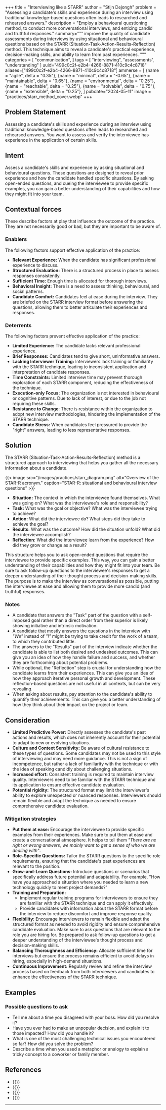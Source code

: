 +++
title = "Interviewing like a STARR"
author = "Stijn Dejongh"
problem = "Assessing a candidate's skills and experience during an interview using traditional knowledge-based questions often leads to researched and rehearsed answers."
description = "Employ a behavioural questioning method, to conduct more conversational interviews, and enticing candid and truthful responses."
summary="""
improve the quality of candidate assessments during interviews by using situational and behavioural questions based on the STARR (Situation-Task-Action-Results-Reflection) method. 
This technique aims to reveal a candidate's practical experience, decision-making skills, and ability to learn from past experiences.
"""
categories = [
    "communication",
]
tags = [
    "interviewing", "assessments", "understanding"
]
uuid="499c0c2f-e2b4-4266-8871-410c9c4c8718"
aliases=["499c0c2f-e2b4-4266-8871-410c9c4c8718"]
ammerse = [
    {name = "agile", delta = "0.35"},
    {name = "minimal", delta = "-0.65"},
    {name = "maintainable", delta = "0.65"},
    {name = "environmental", delta = "0.25"},
    {name = "reachable", delta = "0.25"},
    {name = "solvable", delta = "0.75"},
    {name = "extensible", delta = "0.25"},
]
pubdate="2024-05-11"
image = "practices/starr_method_cover.webp"
+++

## Problem Statement

Assessing a candidate's skills and experience during an interview using traditional knowledge-based questions often leads to researched and 
rehearsed answers. You want to assess and verify the interviewee has experience in the application of certain skills.

## Intent

Assess a candidate's skills and experience by asking situational and behavioural questions. These questions are designed to reveal prior 
experience and how the candidate handled specific situations. By asking open-ended questions, and cueing the 
interviewee to provide specific examples, you can gain a better understanding of their capabilities and how they might fit into your team. 

## Contextual forces
These describe factors at play that influence the outcome of the practice. They are not necessarily good or bad, but they are important to be aware of.

### Enablers
The following factors support effective application of the practice:

* **Relevant Experience:** When the candidate has significant professional experience to discuss.
* **Structured Evaluation:** There is a structured process in place to assess responses consistently.
* **Sufficient Time:** Enough time is allocated for thorough interviews.
* **Behavioral Insight:** There is a need to assess thinking, behavioural, and social patterns.
* **Candidate Comfort:** Candidates feel at ease during the interview. They are briefed on the STARR interview format before answering the
  questions, allowing them to better articulate their experiences and responses.

### Deterrents
The following factors prevent effective application of the practice:

* **Limited Experience:** The candidate lacks relevant professional experience.
* **Brief Responses:** Candidates tend to give short, uninformative answers.
* **Lacking Interviewer Training:** Interviewers lack training or familiarity with the STARR technique, leading to inconsistent application and interpretation of candidate responses.
* **Time Constraints:** Limited interview time may prevent thorough exploration of each STARR component, reducing the effectiveness of the technique.
* **Execution-only Focus:** The organization is not interested in behavioural or cognitive patterns. Due to lack of interest, or due to the job
  not requiring these skills.
* **Resistance to Change**: There is resistance within the organization to adopt new interview methodologies, hindering the implementation of the STARR technique.
* **Candidate Stress:** When candidates feel pressured to provide the "right" answers, leading to less representative responses.

## Solution

The STARR (Situation-Task-Action-Results-Reflection) method is a structured approach to interviewing that helps you gather all the 
necessary information about a candidate.

{{< image src="/images/practices/starr_diagram.png"  alt="Overview of the STAR-R acronym." caption="STAR-R: situational and behavioural interview questions" >}}

* **Situation:** The context in which the interviewee found themselves. What was going on? What was the interviewee's role and responsibility? 
* **Task:** What was the goal or objective? What was the interviewee trying to achieve? 
* **Action:** What did the interviewee do? What steps did they take to achieve the goal?
* **Results:** What was the outcome? How did the situation unfold? What did the interviewee accomplish?
* **Reflection:** What did the interviewee learn from the experience? How did they grow or change as a result?

This structure helps you to ask open-ended questions that require the interviewee to provide specific examples. 
This way, you can gain a better understanding of their capabilities and how they might fit into your team. Be sure to ask follow-up questions to 
the interviewee's responses to get a deeper understanding of their thought process and decision-making skills.  
The purpose is to make the interview as conversational as possible, putting the interviewee at ease and allowing them to provide more candid (and 
truthful) responses.

### Notes

* A candidate that answers the "Task" part of the question with a self-imposed goal rather than a direct order from their superior is likely 
  showing initiative and intrinsic motivation.
* A candidate that mostly answers the questions in the interview with _"We"_ instead of _"I"_ might be trying to take credit for the work of a 
  team, to which they contributed little.
* The answers to the "Results" part of the interview indicate whether the candidate is able to list both desired and undesired outcomes. 
  This can give you an idea of how they handle failure and success, and whether they are forthcoming about potential problems.
* While optional, the "Reflection" step is crucial for understanding how the candidate learns from their experiences. This can give you an idea of 
  how they approach iterative personal growth and development. These reflection-based questions are not useful in all contexts, but can be very 
  revealing.
* When asking about results, pay attention to the candidate's ability to quantify their achievements. This can give you a better understanding of
  how they think about their impact on the project or team.

## Consideration

* **Limited Predictive Power:** Directly assesses the candidate's past actions and results, which does not inherently account for their potential to
  adapt to new or evolving situations.
* **Culture and Context Sensitivity:** Be aware of cultural resistance to these types of questions. Some candidates may not be used to this style of interviewing and may need more
  guidance. This is not a sign of incompetence, but rather a lack of familiarity with the technique or with the idea of speaking candidly about
  challenging situations.
* **Increased effort:** Consistent training is required to maintain interview quality. Interviewers need to be familiar with the STARR technique and
  its application to ensure effective candidate evaluation.
* **Potential rigidity:** The structured format may limit the interviewer's ability to explore unexpected or nuanced responses. Interviewers should
  remain flexible and adapt the technique as needed to ensure comprehensive candidate evaluation.

### Mitigation strategies

* **Put them at ease:**  Encourage the interviewee to provide specific examples from their experiences. Make sure to put them at ease and create a conversational
  atmosphere. It helps to tell them _"There are no right or wrong answers, we mainly want to get a sense of who we are dealing with"_.
* **Role-Specific Questions:** Tailor the STARR questions to the specific role requirements, ensuring that the candidate's past experiences are relevant to the position.
* **Grow-and-Learn Questions:** Introduce questions or scenarios that specifically address future potential and adaptability. For example, "How
  have you approached a situation where you needed to learn a new technology quickly to meet project demands?"
* **Training and Preparation:**
  * Implement regular training programs for interviewers to ensure they are familiar with the STARR technique and can apply it effectively.
  * Provide candidates with information about the STARR format before the interview to reduce discomfort and improve response quality.
* **Flexibility:** Encourage interviewers to remain flexible and adapt the structured format as needed to avoid rigidity and ensure
  comprehensive candidate evaluation. Make sure to ask questions that are relevant to the role you are hiring for. Be prepared to ask follow-up
  questions to get a deeper understanding of the interviewee's thought process and decision-making skills.
* **Balancing Thoroughness and Efficiency:** Allocate sufficient time for interviews but ensure the process remains efficient to avoid delays in 
  hiring, especially in high-demand situations.
* **Continuous Improvement:** Regularly review and refine the interview process based on feedback from both interviewers and candidates to enhance the effectiveness of the STARR technique.

## Examples

### Possible questions to ask

* Tell me about a time you disagreed with your boss. How did you resolve it?
* Have you ever had to make an unpopular decision, and explain it to those impacted? How did you handle it?
* What is one of the most challenging technical issues you encountered so far? How did you solve the problem?
* Describe a time when you used a metaphor or analogy to explain a tricky concept to a coworker or family member.

## References

* {{<reference author="Cook, S."
  year="2009"
  title="Coaching for High Performance: How to Develop Exceptional Results Through Coaching"
  isbn="9781849280037"
  publisher="It Governance Ltd"
  link="https://www.goodreads.com/book/show/11013308-coaching-for-high-performance" >}}
* {{<reference author="McKay B.; McKay K."
  year="2017"
  title="The STAR Interview Method: How to Answer + Examples"
  site="biginterview.com"
  link="https://resources.biginterview.com/behavioral-interviews/star-interview-method/" >}}
* {{<reference author="Belludi, N."
  year="2007"
  title="Use The STAR Technique to Ace Your Behavioral Interview"
  site="rightattitudes.com"
  link="https://www.rightattitudes.com/2008/07/15/star-technique-answer-interview-questions/" >}}
* {{<reference author="Crossland, J.B."
  year="2024"
  site="chatgpt.com"
  title="STARR technique AMMERSE evaluation by openAI"
  link="https://chatgpt.com/share/19bd350a-b050-4eec-88b1-d54fae0d937d?oai-dm=1" >}}


---
